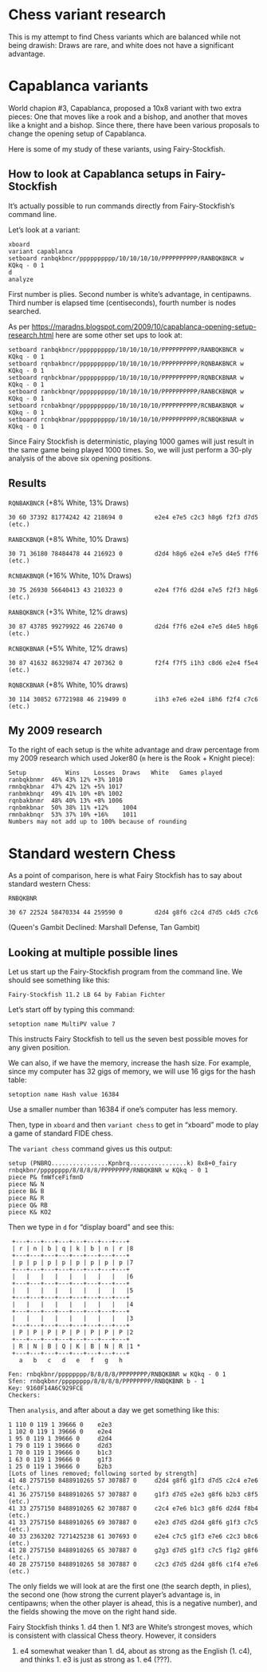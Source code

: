 # Chess variant research

This is my attempt to find Chess variants which are balanced while not
being drawish: Draws are rare, and white does not have a significant
advantage.

# Capablanca variants

World chapion #3, Capablanca, proposed a 10x8 variant with two extra
pieces: One that moves like a rook and a bishop, and another that moves
like a knight and a bishop.  Since there, there have been various
proposals to change the opening setup of Capablanca.

Here is some of my study of these variants, using Fairy-Stockfish.

## How to look at Capablanca setups in Fairy-Stockfish

It’s actually possible to run commands directly from Fairy-Stockfish’s
command line.

Let’s look at a variant:

```
xboard
variant capablanca
setboard ranbqkbncr/pppppppppp/10/10/10/10/PPPPPPPPPP/RANBQKBNCR w KQkq - 0 1
d
analyze
```

First number is plies.  Second number is white’s advantage, in centipawns.
Third number is elapsed time (centiseconds), fourth number is nodes searched.

As per 
https://maradns.blogspot.com/2009/10/capablanca-opening-setup-research.html
here are some other set ups to look at:

```
setboard ranbqkbncr/pppppppppp/10/10/10/10/PPPPPPPPPP/RANBQKBNCR w KQkq - 0 1
setboard rqnbakbncr/pppppppppp/10/10/10/10/PPPPPPPPPP/RQNBAKBNCR w KQkq - 0 1
setboard rqnbckbnar/pppppppppp/10/10/10/10/PPPPPPPPPP/RQNBCKBNAR w KQkq - 0 1
setboard ranbckbnqr/pppppppppp/10/10/10/10/PPPPPPPPPP/RANBCKBNQR w KQkq - 0 1
setboard rcnbakbnqr/pppppppppp/10/10/10/10/PPPPPPPPPP/RCNBAKBNQR w KQkq - 0 1
setboard rcnbqkbnar/pppppppppp/10/10/10/10/PPPPPPPPPP/RCNBQKBNAR w KQkq - 0 1
```

Since Fairy Stockfish is deterministic, playing 1000 games will just
result in the same game being played 1000 times.  So, we will just perform
a 30-ply analysis of the above six opening positions.

## Results 

`RQNBAKBNCR` (+8% White, 13% Draws)

```
30 60 37392 81774242 42 218694 0         e2e4 e7e5 c2c3 h8g6 f2f3 d7d5 (etc.)
```

`RANBCKBNQR` (+8% White, 10% Draws)

```
30 71 36180 78484478 44 216923 0         d2d4 h8g6 e2e4 e7e5 d4e5 f7f6 (etc.)
```

`RCNBAKBNQR` (+16% White, 10% Draws)

```
30 75 26930 56640413 43 210323 0         e2e4 f7f6 d2d4 e7e5 f2f3 h8g6 (etc.)
```

`RANBQKBNCR` (+3% White, 12% draws)

```
30 87 43785 99279922 46 226740 0         d2d4 f7f6 e2e4 e7e5 d4e5 h8g6 (etc.)
```

`RCNBQKBNAR` (+5% White, 12% draws)

```
30 87 41632 86329874 47 207362 0         f2f4 f7f5 i1h3 c8d6 e2e4 f5e4 (etc.)
```

`RQNBCKBNAR` (+8% White, 10% draws)

```
30 114 30852 67721988 46 219499 0        i1h3 e7e6 e2e4 i8h6 f2f4 c7c6 (etc.)
```

## My 2009 research

To the right of each setup is the white advantage and draw percentage
from my 2009 research which used Joker80 (`m` here is the Rook + Knight
piece):

```
Setup	        Wins	Losses	Draws	White	Games played
ranbqkbnmr	46%	43%	12%	+3%	1010
rmnbqkbnar	47%	42%	12%	+5%	1017
ranbmkbnqr	49%	41%	10%	+8%	1002
rqnbakbnmr	48%	40%	13%	+8%	1006
rqnbmkbnar	50%	38%	11%	+12%	1004
rmnbakbnqr	53%	37%	10%	+16%	1011
Numbers may not add up to 100% because of rounding
```

# Standard western Chess

As a point of comparison, here is what Fairy Stockfish has to say
about standard western Chess:

`RNBQKBNR`

```
30 67 22524 58470334 44 259590 0         d2d4 g8f6 c2c4 d7d5 c4d5 c7c6
```

(Queen's Gambit Declined: Marshall Defense, Tan Gambit)

## Looking at multiple possible lines

Let us start up the Fairy-Stockfish program from the command line.
We should see something like this:

```
Fairy-Stockfish 11.2 LB 64 by Fabian Fichter
```

Let’s start off by typing this command:

```
setoption name MultiPV value 7
```

This instructs Fairy Stockfish to tell us the seven best possible moves
for any given position.

We can also, if we have the memory, increase the hash size.  For example,
since my computer has 32 gigs of memory, we will use 16 gigs for the
hash table:

```
setoption name Hash value 16384
```

Use a smaller number than 16384 if one’s computer has less memory.

Then, type in `xboard` and then `variant chess` to get in “xboard” mode
to play a game of standard FIDE chess.

The `variant chess` command gives us this output:

```
setup (PNBRQ................Kpnbrq................k) 8x8+0_fairy 
rnbqkbnr/pppppppp/8/8/8/8/PPPPPPPP/RNBQKBNR w KQkq - 0 1
piece P& fmWfceFifmnD
piece N& N
piece B& B
piece R& R
piece Q& RB
piece K& KO2
```

Then we type in `d` for “display board” and see this:

```
 +---+---+---+---+---+---+---+---+
 | r | n | b | q | k | b | n | r |8  
 +---+---+---+---+---+---+---+---+
 | p | p | p | p | p | p | p | p |7
 +---+---+---+---+---+---+---+---+
 |   |   |   |   |   |   |   |   |6
 +---+---+---+---+---+---+---+---+
 |   |   |   |   |   |   |   |   |5
 +---+---+---+---+---+---+---+---+
 |   |   |   |   |   |   |   |   |4
 +---+---+---+---+---+---+---+---+
 |   |   |   |   |   |   |   |   |3
 +---+---+---+---+---+---+---+---+
 | P | P | P | P | P | P | P | P |2
 +---+---+---+---+---+---+---+---+
 | R | N | B | Q | K | B | N | R |1 *
 +---+---+---+---+---+---+---+---+
   a   b   c   d   e   f   g   h

Fen: rnbqkbnr/pppppppp/8/8/8/8/PPPPPPPP/RNBQKBNR w KQkq - 0 1
Sfen: rnbqkbnr/pppppppp/8/8/8/8/PPPPPPPP/RNBQKBNR b - 1
Key: 9160F14A6C929FCE
Checkers: 
```

Then `analysis`, and after about a day we get something like this:

```
1 110 0 119 1 39666 0	 e2e3
1 102 0 119 1 39666 0	 e2e4
1 95 0 119 1 39666 0	 d2d4
1 79 0 119 1 39666 0	 d2d3
1 70 0 119 1 39666 0	 b1c3
1 63 0 119 1 39666 0	 g1f3
1 25 0 119 1 39666 0	 b2b3
[Lots of lines removed; following sorted by strength]
41 48 2757150 8488910265 57 307887 0     d2d4 g8f6 g1f3 d7d5 c2c4 e7e6 (etc.)
41 36 2757150 8488910265 57 307887 0     g1f3 d7d5 e2e3 g8f6 b2b3 c8f5 (etc.)
41 33 2757150 8488910265 62 307887 0     c2c4 e7e6 b1c3 g8f6 d2d4 f8b4 (etc.)
41 33 2757150 8488910265 69 307887 0     e2e3 d7d5 d2d4 g8f6 g1f3 c7c5 (etc.)
40 33 2363202 7271425238 61 307693 0     e2e4 c7c5 g1f3 e7e6 c2c3 b8c6 (etc.)
41 28 2757150 8488910265 65 307887 0     g2g3 d7d5 g1f3 c7c5 f1g2 g8f6 (etc.)
40 28 2757150 8488910265 58 307887 0     c2c3 d7d5 d2d4 g8f6 c1f4 e7e6 (etc.)
```

The only fields we will look at are the first one (the search depth, in 
plies), the second one (how strong the current player’s advantage is, in 
centipawns; when the other player is ahead, this is a negative number),
and the fields showing the move on the right hand side.

Fairy Stockfish thinks 1. d4 then 1. Nf3 are White’s strongest moves,
which is consistent with classical Chess theory.  However, it considers
1. e4 somewhat weaker than 1. d4, about as strong as the English (1. c4),
and thinks 1. e3 is just as strong as 1. e4 (???).  
